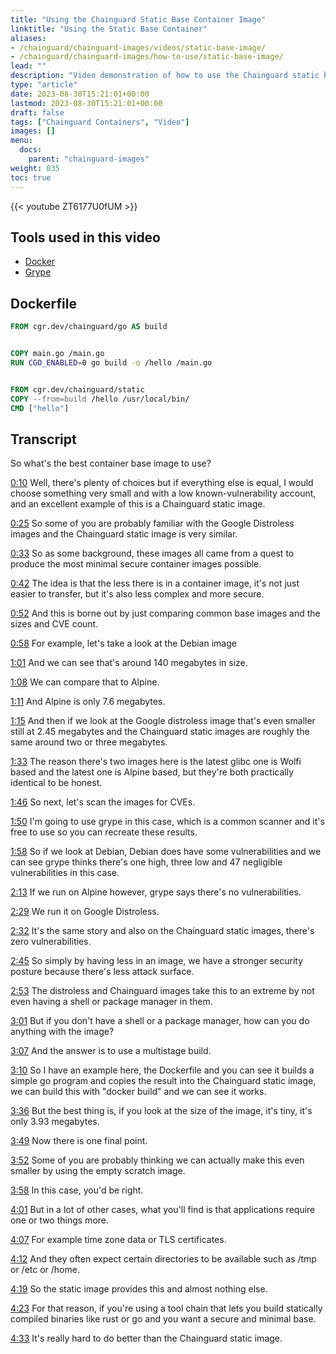 ```yaml
---
title: "Using the Chainguard Static Base Container Image"
linktitle: "Using the Static Base Container"
aliases:
- /chainguard/chainguard-images/videos/static-base-image/
- /chainguard/chainguard-images/how-to-use/static-base-image/
lead: ""
description: "Video demonstration of how to use the Chainguard static base image to create minimal images"
type: "article"
date: 2023-08-30T15:21:01+00:00
lastmod: 2023-08-30T15:21:01+00:00
draft: false
tags: ["Chainguard Containers", "Video"]
images: []
menu:
  docs:
    parent: "chainguard-images"
weight: 035
toc: true
---
```


{{< youtube ZT6177U0fUM >}}

## Tools used in this video

* [Docker](https://docker.com)
* [Grype](https://github.com/anchore/grype)

## Dockerfile

```Dockerfile
FROM cgr.dev/chainguard/go AS build


COPY main.go /main.go
RUN CGO_ENABLED=0 go build -o /hello /main.go


FROM cgr.dev/chainguard/static
COPY --from=build /hello /usr/local/bin/
CMD ["hello"]
```

## Transcript

So what's the best container base image to use?

<a href="https://youtu.be/ZT6177U0fUM?t=10" target="_blank">0:10</a> Well, there's plenty of choices but if everything else is equal, I would choose something very small and with a low known-vulnerability account, and an excellent example of this is a Chainguard static image.

<a href="https://youtu.be/ZT6177U0fUM?t=25" target="_blank">0:25</a> So some of you are probably familiar with the Google Distroless images and the Chainguard static image is very similar.

<a href="https://youtu.be/ZT6177U0fUM?t=33" target="_blank">0:33</a> So as some background, these images all came from a quest to produce the most minimal secure container images possible.

<a href="https://youtu.be/ZT6177U0fUM?t=42" target="_blank">0:42</a> The idea is that the less there is in a container image, it's not just easier to transfer, but it's also less complex and more secure.

<a href="https://youtu.be/ZT6177U0fUM?t=52" target="_blank">0:52</a> And this is borne out by just comparing common base images and the sizes and CVE count.

<a href="https://youtu.be/ZT6177U0fUM?t=58" target="_blank">0:58</a> For example, let's take a look at the Debian image

<a href="https://youtu.be/ZT6177U0fUM?t=61" target="_blank">1:01</a> And we can see that's around 140 megabytes in size.

<a href="https://youtu.be/ZT6177U0fUM?t=68" target="_blank">1:08</a> We can compare that to Alpine.

<a href="https://youtu.be/ZT6177U0fUM?t=71" target="_blank">1:11</a> And Alpine is only 7.6 megabytes.

<a href="https://youtu.be/ZT6177U0fUM?t=75" target="_blank">1:15</a> And then if we look at the Google distroless image that's even smaller still at 2.45 megabytes and the Chainguard static images are roughly the same around two or three megabytes.

<a href="https://youtu.be/ZT6177U0fUM?t=93" target="_blank">1:33</a> The reason there's two images here is the latest glibc one is Wolfi based and the latest one is Alpine based, but they're both practically identical to be honest.

<a href="https://youtu.be/ZT6177U0fUM?t=106" target="_blank">1:46</a> So next, let's scan the images for CVEs.

<a href="https://youtu.be/ZT6177U0fUM?t=110" target="_blank">1:50</a> I'm going to use grype in this case, which is a common scanner and it's free to use so you can recreate these results.

<a href="https://youtu.be/ZT6177U0fUM?t=118" target="_blank">1:58</a> So if we look at Debian, Debian does have some vulnerabilities and we can see grype thinks there's one high, three low and 47 negligible vulnerabilities in this case.

<a href="https://youtu.be/ZT6177U0fUM?t=133" target="_blank">2:13</a> If we run on Alpine however, grype says there's no vulnerabilities.

<a href="https://youtu.be/ZT6177U0fUM?t=149" target="_blank">2:29</a> We run it on Google Distroless.

<a href="https://youtu.be/ZT6177U0fUM?t=152" target="_blank">2:32</a> It's the same story and also on the Chainguard static images, there's zero vulnerabilities.

<a href="https://youtu.be/ZT6177U0fUM?t=165" target="_blank">2:45</a> So simply by having less in an image, we have a stronger security posture because there's less attack surface.

<a href="https://youtu.be/ZT6177U0fUM?t=173" target="_blank">2:53</a> The distroless and Chainguard images take this to an extreme by not even having a shell or package manager in them.

<a href="https://youtu.be/ZT6177U0fUM?t=181" target="_blank">3:01</a> But if you don't have a shell or a package manager, how can you do anything with the image?

<a href="https://youtu.be/ZT6177U0fUM?t=187" target="_blank">3:07</a> And the answer is to use a multistage build.

<a href="https://youtu.be/ZT6177U0fUM?t=190" target="_blank">3:10</a> So I have an example here, the Dockerfile and you can see it builds a simple go program and copies the result into the Chainguard static image, we can build this with "docker build" and we can see it works.

<a href="https://youtu.be/ZT6177U0fUM?t=216" target="_blank">3:36</a> But the best thing is, if you look at the size of the image, it's tiny, it's only 3.93 megabytes.

<a href="https://youtu.be/ZT6177U0fUM?t=229" target="_blank">3:49</a> Now there is one final point.

<a href="https://youtu.be/ZT6177U0fUM?t=232" target="_blank">3:52</a> Some of you are probably thinking we can actually make this even smaller by using the empty scratch image.

<a href="https://youtu.be/ZT6177U0fUM?t=238" target="_blank">3:58</a> In this case, you'd be right.

<a href="https://youtu.be/ZT6177U0fUM?t=241" target="_blank">4:01</a> But in a lot of other cases, what you'll find is that applications require one or two things more.

<a href="https://youtu.be/ZT6177U0fUM?t=247" target="_blank">4:07</a> For example time zone data or TLS certificates.

<a href="https://youtu.be/ZT6177U0fUM?t=252" target="_blank">4:12</a> And they often expect certain directories to be available such as /tmp or /etc or /home.

<a href="https://youtu.be/ZT6177U0fUM?t=259" target="_blank">4:19</a> So the static image provides this and almost nothing else.

<a href="https://youtu.be/ZT6177U0fUM?t=263" target="_blank">4:23</a> For that reason, if you're using a tool chain that lets you build statically compiled binaries like rust or go and you want a secure and minimal base.

<a href="https://youtu.be/ZT6177U0fUM?t=273" target="_blank">4:33</a> It's really hard to do better than the Chainguard static image.
